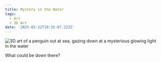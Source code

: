 ```yaml
---
title: Mystery in the Water
tags:
  - Art
  - 3D Art
date: '2025-03-22T10:35:07.322Z'
---
```


![3D art of a penguin out at sea, gazing down at a mysterious glowing light in the water](http://res.cloudinary.com/cpadilla/image/upload/v1740352816/chrisdpadilla/blog/art/fun0m0x67vsmuhowumrf.jpg)

What could be down there?
